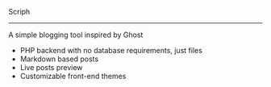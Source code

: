 Scriph
______

A simple blogging tool inspired by Ghost

- PHP backend with no database requirements, just files
- Markdown based posts
- Live posts preview
- Customizable front-end themes

